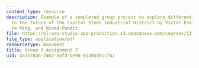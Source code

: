```yaml
---
content_type: resource
description: Example of a completed group project to explore different approaches
  to the future of the Capital Steel Industrial District by Victor Eskinazi, Ian Kaminski-Coughlin,
  Ye Ming, and Ninad Pandit.
file: https://ol-ocw-studio-app-production.s3.amazonaws.com/courses/11-307-beijing-urban-design-studio-summer-2008/453178a87463adfdbe9801205d6cc742_group3_assn2.pdf
file_type: application/pdf
resourcetype: Document
title: Group 3 Assignment 2
uid: 453178a8-7463-adfd-be98-01205d6cc742
---
```

